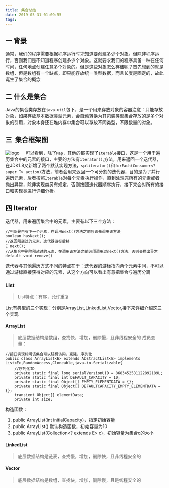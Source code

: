 ```yaml
---
title: 集合总结
date: 2019-05-31 01:09:55
tags:
---
```

## 一 背景   
  通常，我们的程序需要根据程序运行时才知道要创建多少个对象。但除非程序运行，否则我们是不知道程序创建多少个对象。这就要求我们的程序具备一种在任何时间，任何地点创建任意多个对象的。但是这些对象怎么存储呢？首先想到的就是数组，但是数组有一个缺点，即只能存放统一类型数据，而且长度是固定的，故此诞生了集合的概念
## 二 什么是集合    
  Java的集合类存放在`java.util`包下，是一个用来存放对象的容器注意：只能存放对象，如果存放基本数据类型元素，会自动转换为其包装类型集合存放的是多个对象的引用，对象本身还在堆内存中集合可以存放不同类型，不限数量的对象。
## 三  集合框架图
![logo](集合框架图.png)
    可以看到，除了`Map`，其他的都实现了`Iterable`接口，这是一个用于遍历集合中的元素的接口，主要的方法有`iterator()`,方法，用来返回一个迭代器，在JDK1.8又新增了两个默认实现方法，`spliterator()`和`forEach(Consumer<? super T> action)`方法，前者会用来返回一个可分割的迭代器，目的是为了并行遍历元素，后者按照`Iterable`对每个元素执行操作，直到处理完所有的元素或者抛出异常，除非实现类另有规定，否则按照迭代器顺序执行，接下来会对所有的接口和实现类进行详细分析。
## 四 Iterator
  迭代器，用来遍历集合中的元素，主要有以下三个方法：
```
//判断是否有下一个元素，在调用next()方法之前应该先调用该方法
boolean hasNext();
//返回刚越过的元素，迭代器游标后移
E next();
//从集合中删除刚越过的元素，在调用该方法之前必须调用过next()方法，否则会抛出异常
default void remove()
```
迭代器与其他遍历方式不同的特点在于：迭代器的游标指向两个元素中间，不可以通过游标直接获得对应的元素，从这个方向可以看出有意把集合与遍历分离

### List
>List特点：有序，允许重复

List有典型的三个实现：分别是ArrayList,LinkedList,Vector,接下来详细介绍这三个实现
#### ArrayList
>底层数据结构是数组，查找快，增加，删除慢，且非线程安全的
成员变量：
```
//接口实现标明该集合可以随机访问，克隆，序列化
public class ArrayList<E> extends AbstractList<E> implements  List<E>,RandomAccess,Cloneable,java.io.Serializable{    
	//序列化ID
    private static final long serialVersionUID = 8683452581122892189L;
    private static final int DEFAULT_CAPACITY = 10; 
    private static final Object[] EMPTY_ELEMENTDATA = {};
	private static final Object[] DEFAULTCAPACITY_EMPTY_ELEMENTDATA = {};
    transient Object[] elementData; 
    private int size;
```
构造函数：
1. public ArrayList(int initialCapacity)，指定初始容量
2. public ArrayList() 默认构造函数，初始容量为10
3. public ArrayList(Collection<? extends E> c)，初始容量为集合c的大小

#### LinkedList
>底层数据结构是链表，查找慢，增加，删除快，且非线程安全的


#### Vector
>底层数据结构是数组，查找快，增加，删除慢，且是线程安全的
